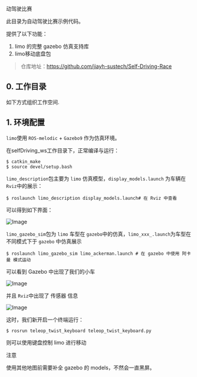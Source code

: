 动驾驶比赛

 此目录为自动驾驶比赛示例代码。

提供了以下功能：

1. limo 的完整 gazebo 仿真支持库
2. limo移动底盘包

> 仓库地址：https://github.com/jiayh-sustech/Self-Driving-Race

## 0. 工作目录

如下方式组织工作空间.

## 1. 环境配置

`limo`使用 `ROS-melodic` + `Gazebo9` 作为仿真环境。

在selfDriving_ws工作目录下，正常编译与运行：

```
$ catkin_make
$ source devel/setup.bash
```

`limo_description`包主要为 `limo` 仿真模型，`display_models.launch` 为车辆在 `Rviz`中的展示：

```
$ roslaunch limo_description display_models.launch# 在 Rviz 中查看
```

可以得到如下界面：

![Image](https://mmbiz.qpic.cn/mmbiz_png/iaGiawqW0Pic7KLN0860dW3JueA9O8xjrUdwVW6oyEK9g1Pnfia0ObA2kYAiaV0gxb67pY8IibjiavbXNgOyTdnpv2u9w/640?wx_fmt=png&wxfrom=5&wx_lazy=1&wx_co=1)

`limo_gazebo_sim`包为 `limo` 车型在 `gazebo`中的仿真，`limo_xxx_.launch`为车型在不同模式下于 `gazebo` 中仿真展示

```
$ roslaunch limo_gazebo_sim limo_ackerman.launch # 在 gazebo 中使用 阿卡曼 模式运动
```

可以看到 Gazebo 中出现了我们的小车

![Image](https://mmbiz.qpic.cn/mmbiz_png/iaGiawqW0Pic7KLN0860dW3JueA9O8xjrUdZ6WMwvp5eurXF6lDYRibL1b8iapcH2dDndSOpnQ5adJE2ibict37Bxl8JA/640?wx_fmt=png&wxfrom=5&wx_lazy=1&wx_co=1)

并且 `Rviz`中出现了 传感器 信息

![Image](https://mmbiz.qpic.cn/mmbiz_png/iaGiawqW0Pic7KLN0860dW3JueA9O8xjrUdHedmuYicSibqhglaQDgszianZOsFGbPrJ9bSrKnIV5JujGr1pO1HXicPyQ/640?wx_fmt=png&wxfrom=5&wx_lazy=1&wx_co=1)

这时，我们新开启一个终端运行：

```
$ rosrun teleop_twist_keyboard teleop_twist_keyboard.py 
```

则可以使用键盘控制 limo 进行移动

注意

使用其他地图前需要补全 gazebo 的 models，不然会一直黑屏。
